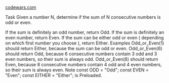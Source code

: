 [codewars.com](https://www.codewars.com/kata/619f200fd0ff91000eaf4a08)

Task
Given a number N, determine if the sum of N consecutive numbers is odd or even.

If the sum is definitely an odd number, return Odd.
If the sum is definitely an even number, return Even.
If the sum can be either odd or even ( depending on which first number you choose ), return Either.
Examples
Odd_or_Even(1) should return Either, because the sum can be odd or even.
Odd_or_Even(6) should return Odd, because 6 consecutive numbers contain 3 odd and 3 even numbers, so their sum is always odd.
Odd_or_Even(8) should return Even, because 8 consecutive numbers contain 4 odd and 4 even numbers, so their sum is always even.
Note
const ODD = "Odd";
const EVEN = "Even";
const EITHER = "Either";
is Preloaded.